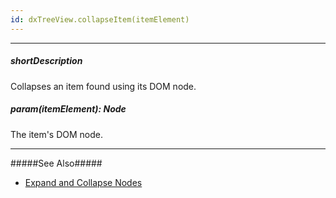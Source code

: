 ```yaml
---
id: dxTreeView.collapseItem(itemElement)
---
```

---
##### shortDescription
Collapses an item found using its DOM node.

##### param(itemElement): Node
The item's DOM node.

---
#####See Also#####
- [Expand and Collapse Nodes](/concepts/05%20Widgets/TreeView/20%20Expand%20and%20Collapse%20Nodes/05%20Using%20the%20API.md '/Documentation/Guide/Widgets/TreeView/Expand_and_Collapse_Nodes/#Using_the_API')